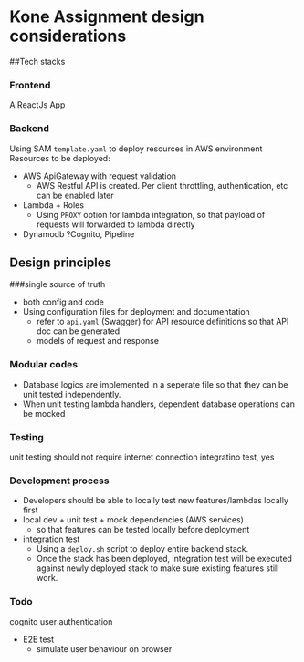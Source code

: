 # Kone Assignment design considerations

##Tech stacks
### Frontend
A ReactJs App
### Backend
Using SAM `template.yaml` to deploy resources in AWS environment
Resources to be deployed: 
- AWS ApiGateway with request validation
  - AWS Restful API is created. Per client throttling, authentication, etc can be enabled later 
- Lambda + Roles
  - Using `PROXY` option for lambda integration, so that payload of requests will forwarded to lambda directly
- Dynamodb 
?Cognito, Pipeline

## Design principles
###single source of truth 
- both config and code
- Using configuration files for deployment and documentation
  - refer to `api.yaml` (Swagger) for API resource definitions so that API doc can be generated
  - models of request and response
### Modular codes
- Database logics are implemented in a seperate file so that they can be unit tested independently. 
- When unit testing lambda handlers, dependent database operations can be mocked
### Testing
unit testing should not require internet connection
integratino test, yes
### Development process
  - Developers should be able to locally test new features/lambdas locally first
  - local dev + unit test + mock dependencies (AWS services)
    - so that features can be tested locally before deployment
  - integration test
    - Using a `deploy.sh` script to deploy entire backend stack. 
    - Once the stack has been deployed, integration test will be executed against newly deployed stack to make sure existing features still work. 

### Todo
cognito user authentication
- E2E test
  - simulate user behaviour on browser

